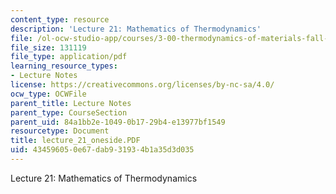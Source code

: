 ```yaml
---
content_type: resource
description: 'Lecture 21: Mathematics of Thermodynamics'
file: /ol-ocw-studio-app/courses/3-00-thermodynamics-of-materials-fall-2002/434596050e67dab931934b1a35d3d035_lecture_21_oneside.PDF
file_size: 131119
file_type: application/pdf
learning_resource_types:
- Lecture Notes
license: https://creativecommons.org/licenses/by-nc-sa/4.0/
ocw_type: OCWFile
parent_title: Lecture Notes
parent_type: CourseSection
parent_uid: 84a1bb2e-1049-0b17-29b4-e13977bf1549
resourcetype: Document
title: lecture_21_oneside.PDF
uid: 43459605-0e67-dab9-3193-4b1a35d3d035
---
```

Lecture 21: Mathematics of Thermodynamics